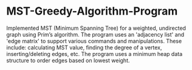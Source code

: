 # MST-Greedy-Algorithm-Program
Implemented MST (Minimum Spanning Tree) for a weighted, undirected graph using Prim’s algorithm. The program uses an 'adjacency list' and 'edge matrix' to support various commands and manipulations. These include: calculating MST value, finding the degree of a vertex, inserting/deleting edges, etc. The program uses a minimum heap data structure to order edges based on lowest weight. 
